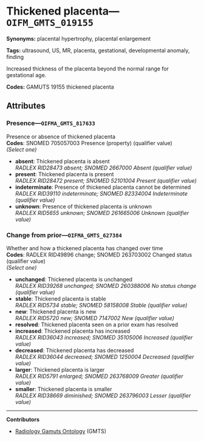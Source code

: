 # Thickened placenta—`OIFM_GMTS_019155`

**Synonyms:** placental hypertrophy, placental enlargement

**Tags:** ultrasound, US, MR, placenta, gestational, developmental anomaly, finding

Increased thickness of the placenta beyond the normal range for gestational age.

**Codes:** GAMUTS 19155 thickened placenta

## Attributes

### Presence—`OIFMA_GMTS_817633`

Presence or absence of thickened placenta  
**Codes**: SNOMED 705057003 Presence (property) (qualifier value)  
*(Select one)*

- **absent**: Thickened placenta is absent  
_RADLEX RID28473 absent; SNOMED 2667000 Absent (qualifier value)_
- **present**: Thickened placenta is present  
_RADLEX RID28472 present; SNOMED 52101004 Present (qualifier value)_
- **indeterminate**: Presence of thickened placenta cannot be determined  
_RADLEX RID39110 indeterminate; SNOMED 82334004 Indeterminate (qualifier value)_
- **unknown**: Presence of thickened placenta is unknown  
_RADLEX RID5655 unknown; SNOMED 261665006 Unknown (qualifier value)_

### Change from prior—`OIFMA_GMTS_627384`

Whether and how a thickened placenta has changed over time  
**Codes**: RADLEX RID49896 change; SNOMED 263703002 Changed status (qualifier value)  
*(Select one)*

- **unchanged**: Thickened placenta is unchanged  
_RADLEX RID39268 unchanged; SNOMED 260388006 No status change (qualifier value)_
- **stable**: Thickened placenta is stable  
_RADLEX RID5734 stable; SNOMED 58158008 Stable (qualifier value)_
- **new**: Thickened placenta is new  
_RADLEX RID5720 new; SNOMED 7147002 New (qualifier value)_
- **resolved**: Thickened placenta seen on a prior exam has resolved  
- **increased**: Thickened placenta has increased  
_RADLEX RID36043 increased; SNOMED 35105006 Increased (qualifier value)_
- **decreased**: Thickened placenta has decreased  
_RADLEX RID36044 decreased; SNOMED 1250004 Decreased (qualifier value)_
- **larger**: Thickened placenta is larger  
_RADLEX RID5791 enlarged; SNOMED 263768009 Greater (qualifier value)_
- **smaller**: Thickened placenta is smaller  
_RADLEX RID38669 diminished; SNOMED 263796003 Lesser (qualifier value)_

---

**Contributors**

- [Radiology Gamuts Ontology](https://gamuts.net/) (GMTS)